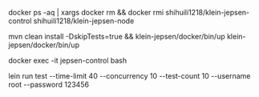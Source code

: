 
docker ps -aq | xargs docker rm && docker rmi shihuili1218/klein-jepsen-control shihuili1218/klein-jepsen-node


mvn clean install -DskipTests=true && klein-jepsen/docker/bin/up
klein-jepsen/docker/bin/up

docker exec -it jepsen-control bash

lein run test --time-limit 40 --concurrency 10 --test-count 10 --username root --password 123456